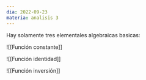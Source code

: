 ```yaml
---
dia: 2022-09-23
materia: analisis 3
---
```

Hay solamente tres elementales algebraicas basicas:

![[Función constante]]

![[Función identidad]]

![[Función inversión]]
